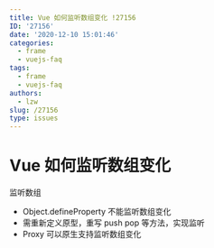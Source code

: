 ```yaml
---
title: Vue 如何监听数组变化 !27156
ID: '27156'
date: '2020-12-10 15:01:46'
categories:
  - frame
  - vuejs-faq
tags:
  - frame
  - vuejs-faq
authors:
  - lzw
slug: /27156
type: issues
---
```


# Vue 如何监听数组变化

监听数组

- Object.defineProperty 不能监听数组变化
- 需重新定义原型，重写 push pop 等方法，实现监听
- Proxy 可以原生支持监听数组变化
 
 
 
 
 
 
 
 
 
 
 
 
 
 
 
 
 
 
 
 
 
 
 
 
 
